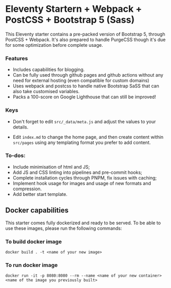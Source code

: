 # Eleventy Startern + Webpack + PostCSS + Bootstrap 5 (Sass)

This Eleventy starter contains a pre-packed version of Bootstrap 5, through PostCSS + Webpack.
It's also prepared to handle PurgeCSS though it's due for some optimization before complete usage.

### Features 

- Includes capabilities for blogging. 
- Can be fully used through github pages and github actions without any need for external hosting (even compatible for custom domains)
- Uses webpack and postcss to handle native Bootstrap SaSS that can also take customised variables.
- Packs a 100-score on Google Lighthouse that can still be improved!

### Keys

-   Don't forget to edit `src/_data/meta.js` and adjust the values to your details.

-   Edit `index.md` to change the home page, and then create content within `src/pages` using any templating format you prefer to add content.

### To-dos:

- Include minimisation of html and JS;
- Add JS and CSS linting into pipelines and pre-commit hooks;
- Complete installation cycles through PNPM, fix issues with caching;
- Implement hook usage for images and usage of new formats and compression.
- Add better start template.

## Docker capabilities

This starter comes fully dockerized and ready to be served. To be able to use these images, please run the following commands:

### To build docker image

`docker build . -t <name of your new image>`

### To run docker image

`docker run -it -p 8080:8080 --rm --name <name of your new container> <name of the image you previously built>`
